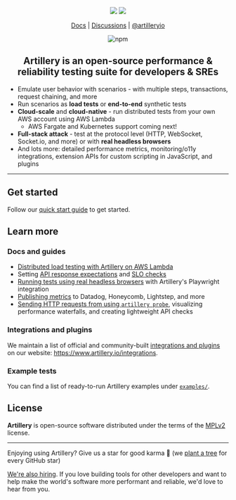 <p align="center">
<img src="https://user-images.githubusercontent.com/1490/180195823-5368e322-1124-47b6-9b24-82bc82c14fb6.svg#gh-light-mode-only">
<img src="https://user-images.githubusercontent.com/1490/180196546-e5cd90d2-85ee-4219-836c-18b880d30764.svg#gh-dark-mode-only">
</p>

<p align="center">
  <a href="https://www.artillery.io/docs">Docs</a> | <a href="https://github.com/artilleryio/artillery/discussions">Discussions</a> | <a href="https://twitter.com/artilleryio">@artilleryio</a>
</p>

<p align="center">
  <img alt="npm" src="https://img.shields.io/npm/dm/artillery?style=flat-square">
</p>

<h2 align="center">
  Artillery is an open-source performance & reliability testing suite for developers & SREs
</h2>

- Emulate user behavior with scenarios - with multiple steps, transactions, request chaining, and more
- Run scenarios as **load tests** or **end-to-end** synthetic tests
- **Cloud-scale** and **cloud-native** - run distributed tests from your own AWS account using AWS Lambda
  - AWS Fargate and Kubernetes support coming next!
- **Full-stack attack** - test at the protocol level (HTTP, WebSocket, Socket.io, and more) or with **real headless browsers**
- And lots more: detailed performance metrics, monitoring/o11y integrations, extension APIs for custom scripting in JavaScript, and plugins 

----

## Get started

Follow our [quick start guide](https://artillery.io/docs/guides/getting-started/installing-artillery.html) to get started.

## Learn more

### Docs and guides

- [Distributed load testing with Artillery on AWS Lambda](https://www.artillery.io/blog/open-source-distributed-load-testing-with-lambda)
- Setting [API response expectations](https://www.artillery.io/docs/guides/plugins/plugin-publish-metrics) and [SLO checks](https://www.artillery.io/docs/guides/guides/test-script-reference#ensure---slo-checks)
- [Running tests using real headless browsers](https://github.com/artilleryio/artillery-engine-playwright) with Artillery's Playwright integration
- [Publishing metrics](https://www.artillery.io/docs/guides/plugins/plugin-publish-metrics) to Datadog, Honeycomb, Lightstep, and more
- [Sending HTTP requests from using `artillery probe`](https://www.artillery.io/blog/swiss-army-knife-for-http-testing), visualizing performance waterfalls, and creating lightweight API checks

### Integrations and plugins

We maintain a list of official and community-built [integrations and plugins](https://www.artillery.io/integrations) on our website: https://www.artillery.io/integrations.

### Example tests

You can find a list of ready-to-run Artillery examples under [`examples/`](https://github.com/artilleryio/artillery/tree/master/examples#readme).


## License

**Artillery** is open-source software distributed under the terms of the [MPLv2](https://www.mozilla.org/en-US/MPL/2.0/) license.

----

Enjoying using Artillery? Give us a star for good karma 🌟 (we <a href="https://ecologi.com/artilleryio">plant a tree</a> for every GitHub star)

<a href="https://www.artillery.io/blog/artillery-hiring-product-engineers">We're also hiring</a>. If you love building tools for other developers and want to help make the world's software more performant and reliable, we'd love to hear from you.
